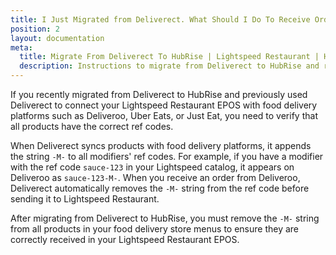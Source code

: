 ```yaml
---
title: I Just Migrated from Deliverect. What Should I Do To Receive Orders?
position: 2
layout: documentation
meta:
  title: Migrate From Deliverect To HubRise | Lightspeed Restaurant | HubRise
  description: Instructions to migrate from Deliverect to HubRise and receive orders in Lightspeed Restaurant.
---
```


If you recently migrated from Deliverect to HubRise and previously used Deliverect to connect your Lightspeed Restaurant EPOS with food delivery platforms such as Deliveroo, Uber Eats, or Just Eat, you need to verify that all products have the correct ref codes.

When Deliverect syncs products with food delivery platforms, it appends the string `-M-` to all modifiers' ref codes. For example, if you have a modifier with the ref code `sauce-123` in your Lightspeed catalog, it appears on Deliveroo as `sauce-123-M-`. When you receive an order from Deliveroo, Deliverect automatically removes the `-M-` string from the ref code before sending it to Lightspeed Restaurant.

After migrating from Deliverect to HubRise, you must remove the `-M-` string from all products in your food delivery store menus to ensure they are correctly received in your Lightspeed Restaurant EPOS.
